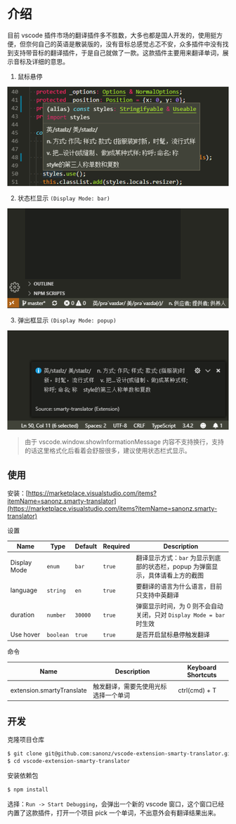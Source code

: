 # 介绍

目前 vscode 插件市场的翻译插件多不胜数，大多也都是国人开发的，使用挺方便，但奈何自己的英语是散装版的，没有音标总感觉忐忑不安，众多插件中没有找到支持带音标的翻译插件，于是自己就做了一款。这款插件主要用来翻译单词，展示音标及详细的意思。

1. 鼠标悬停

![Preview](images/preview/hover.png)

2. 状态栏显示 `(Display Mode: bar)`

![Preview](images/preview/bar.png)

3. 弹出框显示 `(Display Mode: popup)`

![Preview](images/preview/popup.png)

> 由于 vscode.window.showInformationMessage 内容不支持换行，支持的话这里格式化后看着会舒服很多，建议使用状态栏式显示。


## 使用

安装：[https://marketplace.visualstudio.com/items?itemName=sanonz.smarty-translator](https://marketplace.visualstudio.com/items?itemName=sanonz.smarty-translator)

设置

| Name | Type | Default | Required | Description |
| --- | --- | --- | --- | --- |
| Display Mode | `enum` | `bar` | `true` | 翻译显示方式：`bar` 为显示到底部的状态栏，popup 为弹窗显示，具体请看上方的截图 |
| language | `string` | `en` | `true` | 要翻译的语言为什么语言，目前只支持中英翻译 |
| duration | `number` | `30000` | `true` | 弹窗显示时间，为 0 则不会自动关闭，只对 `Display Mode = bar` 时生效 |
| Use hover | `boolean` | `true` | `true` | 是否开启鼠标悬停触发翻译 |

命令

| Name | Description | Keyboard Shortcuts |
| --- | --- | --- |
| extension.smartyTranslate | 触发翻译，需要先使用光标选择一个单词 | ctrl(cmd) + T |


## 开发

克隆项目仓库

```bash
$ git clone git@github.com:sanonz/vscode-extension-smarty-translator.git
$ cd vscode-extension-smarty-translator
```

安装依赖包

```bash
$ npm install
```

选择：`Run -> Start Debugging`，会弹出一个新的 vscode 窗口，这个窗口已经内置了这款插件，打开一个项目 pick 一个单词，不出意外会有翻译结果出来。
